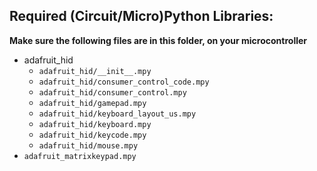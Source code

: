 ## Required (Circuit/Micro)Python Libraries:
**Make sure the following files are in this folder, on your microcontroller**
* adafruit_hid
    * `adafruit_hid/__init__.mpy`
    * `adafruit_hid/consumer_control_code.mpy`
    * `adafruit_hid/consumer_control.mpy`
    * `adafruit_hid/gamepad.mpy`
    * `adafruit_hid/keyboard_layout_us.mpy`
    * `adafruit_hid/keyboard.mpy`
    * `adafruit_hid/keycode.mpy`
    * `adafruit_hid/mouse.mpy`
* `adafruit_matrixkeypad.mpy`